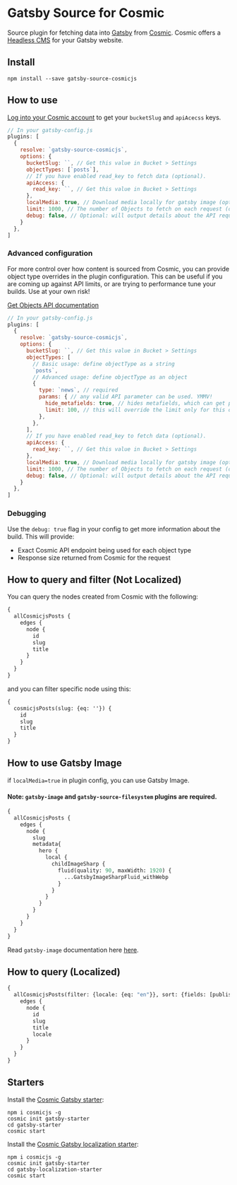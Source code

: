 # Gatsby Source for Cosmic

Source plugin for fetching data into [Gatsby](https://www.gatsbyjs.org) from [Cosmic](https://cosmicjs.com). Cosmic offers a [Headless CMS](https://cosmicjs.com/headless-cms) for your Gatsby website.

## Install

```
npm install --save gatsby-source-cosmicjs
```

## How to use

[Log into your Cosmic account](https://app.cosmicjs.com/login) to get your `bucketSlug` and `apiAcecss` keys.

```javascript
// In your gatsby-config.js
plugins: [
  {
    resolve: `gatsby-source-cosmicjs`,
    options: {
      bucketSlug: ``, // Get this value in Bucket > Settings
      objectTypes: [`posts`],
      // If you have enabled read_key to fetch data (optional).
      apiAccess: {
        read_key: ``, // Get this value in Bucket > Settings
      },
      localMedia: true, // Download media locally for gatsby image (optional)
      limit: 1000, // The number of Objects to fetch on each request (optional)
      debug: false, // Optional: will output details about the API requests to Cosmic
    }
  },
]
```

### Advanced configuration

For more control over how content is sourced from Cosmic, you can provide object type overrides
in the plugin configuration. This can be useful if you are coming up against API limits, or are
trying to performance tune your builds. Use at your own risk!

[Get Objects API documentation](https://docs.cosmicjs.com/rest-api/objects.html#get-objects)

```javascript
// In your gatsby-config.js
plugins: [
  {
    resolve: `gatsby-source-cosmicjs`,
    options: {
      bucketSlug: ``, // Get this value in Bucket > Settings
      objectTypes: [
        // Basic usage: define objectType as a string
        `posts`, 
        // Advanced usage: define objectType as an object
        { 
          type: `news`, // required
          params: { // any valid API parameter can be used. YMMV!
            hide_metafields: true, // hides metafields, which can get pretty large. You should only need metadata
            limit: 100, // this will override the limit only for this object type
          },
        },
      ],
      // If you have enabled read_key to fetch data (optional).
      apiAccess: {
        read_key: ``, // Get this value in Bucket > Settings
      },
      localMedia: true, // Download media locally for gatsby image (optional)
      limit: 1000, // The number of Objects to fetch on each request (optional)
      debug: false, // Optional: will output details about the API requests to Cosmic
    }
  },
]
```

### Debugging

Use the `debug: true` flag in your config to get more information about the build. This will provide:

- Exact Cosmic API endpoint being used for each object type
- Response size returned from Cosmic for the request

## How to query and filter (Not Localized)

You can query the nodes created from Cosmic with the following:

```graphql
{
  allCosmicjsPosts {
    edges {
      node {
        id
        slug
        title
      }
    }
  }
}
```

and you can filter specific node using this:

```graphql
{
  cosmicjsPosts(slug: {eq: ''}) {
    id
    slug
    title
  }
}
```

## How to use Gatsby Image

if `localMedia=true` in plugin config, you can use Gatsby Image.

#### Note: `gatsby-image` and `gatsby-source-filesystem` plugins are required. 

```graphql
{
  allCosmicjsPosts {
    edges {
      node {
        slug
        metadata{
          hero {
            local {
              childImageSharp {
                fluid(quality: 90, maxWidth: 1920) {
                  ...GatsbyImageSharpFluid_withWebp
                }
              }
            }
          }
        }
      }
    }
  }
}
```
Read `gatsby-image` documentation here [here](https://www.gatsbyjs.org/packages/gatsby-image/).

## How to query (Localized)

```graphql
{
  allCosmicjsPosts(filter: {locale: {eq: "en"}}, sort: {fields: [published_at], order: DESC}) {
    edges {
      node {
        id
        slug
        title
        locale
      }
    }
  }
}
```

## Starters
Install the [Cosmic Gatsby starter](https://github.com/cosmicjs/gatsby-starter):
```
npm i cosmicjs -g
cosmic init gatsby-starter
cd gatsby-starter
cosmic start
```

Install the [Cosmic Gatsby localization starter](https://github.com/cosmicjs/gatsby-localization-starter):
```
npm i cosmicjs -g
cosmic init gatsby-starter
cd gatsby-localization-starter
cosmic start
```
